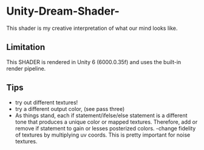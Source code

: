 # Unity-Dream-Shader-
This shader is my creative interpretation of what our mind looks like.  

## Limitation ##
This SHADER is rendered in Unity 6 (6000.0.35f) and uses the built-in render pipeline. 

## Tips ##
- try out different textures!
- try a different output color, (see pass three)
- As things stand, each if statement/ifelse/else statement is a different tone that produces a unique color or mapped textures. Therefore, add or remove if statement to gain or lesses posterized colors.
-change fidelity of textures by multiplying uv coords. This is pretty important for noise textures.

